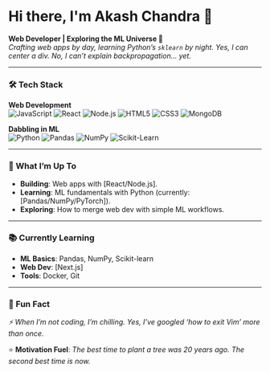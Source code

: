 # Hi there, I'm Akash Chandra 👋

**Web Developer | Exploring the ML Universe 🌌**  
*Crafting web apps by day, learning Python’s `sklearn` by night. Yes, I can center a div. No, I can’t explain backpropagation… yet.*

---

### **🛠️ Tech Stack**  

**Web Development**  
![JavaScript](https://img.shields.io/badge/-JavaScript-F7DF1E?logo=javascript&logoColor=black)
![React](https://img.shields.io/badge/-React-61DAFB?logo=react&logoColor=black)
![Node.js](https://img.shields.io/badge/-Node.js-339933?logo=node.js&logoColor=white)
![HTML5](https://img.shields.io/badge/-HTML5-E34F26?logo=html5&logoColor=white)
![CSS3](https://img.shields.io/badge/-CSS3-1572B6?logo=css3&logoColor=white)
![MongoDB](https://img.shields.io/badge/-MongoDB-47A248?logo=mongodb&logoColor=white)

**Dabbling in ML**  
![Python](https://img.shields.io/badge/-Python-3776AB?logo=python&logoColor=white)
![Pandas](https://img.shields.io/badge/-Pandas-150458?logo=pandas&logoColor=white)
![NumPy](https://img.shields.io/badge/-NumPy-013243?logo=numpy&logoColor=white)
![Scikit-Learn](https://img.shields.io/badge/-Scikit_Learn-F7931E?logo=scikitlearn&logoColor=white)

---

### **🚀 What I’m Up To**  
- **Building**: Web apps with [React/Node.js].  
- **Learning**: ML fundamentals with Python (currently: [Pandas/NumPy/PyTorch]).  
- **Exploring**: How to merge web dev with simple ML workflows.  

---

### **📚 Currently Learning**  
- **ML Basics**: Pandas, NumPy, Scikit-learn  
- **Web Dev**: [Next.js]  
- **Tools**: Docker, Git 

---

### **🌱 Fun Fact**  
*⚡ When I’m not coding, I’m chilling. Yes, I’ve googled ‘how to exit Vim’ more than once.*



⭐ **Motivation Fuel**: *The best time to plant a tree was 20 years ago. The second best time is now.*
